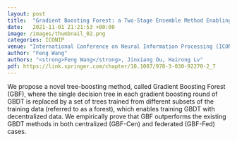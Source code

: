 ```yaml
---
layout: post
title:  "Gradient Boosting Forest: a Two-Stage Ensemble Method Enabling Federated Learning of GBDTs"
date:   2021-11-01 21:21:53 +00:00
image: /images/thumbnail_02.png
categories: ICONIP
venue: "International Conference on Neural Information Processing (ICONIP2021)"
author: "Feng Wang"
authors: "<strong>Feng Wang</strong>, Jinxiang Ou, Hairong Lv"
pdf: https://link.springer.com/chapter/10.1007/978-3-030-92270-2_7
---
```

We propose a novel tree-boosting method, called Gradient Boosting Forest (GBF), where the single decision tree in each gradient boosting round of GBDT is replaced by a set of trees trained from different subsets of the training data (referred to as a forest), which enables training GBDT with decentralized data. We empirically prove that GBF outperforms the existing GBDT methods in both centralized (GBF-Cen) and federated (GBF-Fed) cases.
